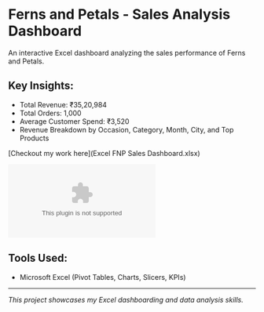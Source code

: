 # Ferns and Petals - Sales Analysis Dashboard
An interactive Excel dashboard analyzing the sales performance of Ferns and Petals.

## Key Insights:
- Total Revenue: ₹35,20,984  
- Total Orders: 1,000  
- Average Customer Spend: ₹3,520  
- Revenue Breakdown by Occasion, Category, Month, City, and Top Products  

[Checkout my work here](Excel FNP Sales Dashboard.xlsx)

![Sales Analysis Dashboard](https://github.com/harshr81/Ferns-and-Petals-Sales-Analysis-Dashboard/blob/main/Excel%20FNP%20Sales%20Dashboard.xlsx)

## Tools Used:
- Microsoft Excel (Pivot Tables, Charts, Slicers, KPIs)

---
*This project showcases my Excel dashboarding and data analysis skills.*
